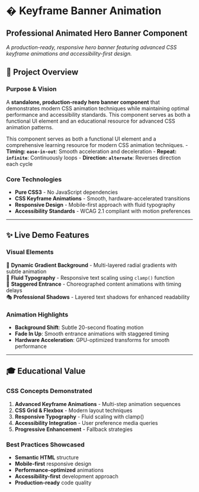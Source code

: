 # � Keyframe Banner Animation
## Professional Animated Hero Banner Component

*A production-ready, responsive hero banner featuring advanced CSS keyframe animations and accessibility-first design.*

## 🚀 Project Overview

### Purpose & Vision
A **standalone, production-ready hero banner component** that demonstrates modern CSS animation techniques while maintaining optimal performance and accessibility standards. This component serves as both a functional UI element and an educational resource for advanced CSS animation patterns.

This component serves as both a functional UI element and a comprehensive learning resource for modern CSS animation techniques.
    - **Timing: `ease-in-out`**: Smooth acceleration and deceleration
    - **Repeat: `infinite`**: Continuously loops
    - **Direction: `alternate`**: Reverses direction each cycle


### Core Technologies
- **Pure CSS3** - No JavaScript dependencies
- **CSS Keyframe Animations** - Smooth, hardware-accelerated transitions
- **Responsive Design** - Mobile-first approach with fluid typography
- **Accessibility Standards** - WCAG 2.1 compliant with motion preferences
---

## ✨ Live Demo Features

### Visual Elements
🎨 **Dynamic Gradient Background** - Multi-layered radial gradients with subtle animation  
📱 **Fluid Typography** - Responsive text scaling using `clamp()` function  
🌟 **Staggered Entrance** - Choreographed content animations with timing delays  
🎭 **Professional Shadows** - Layered text shadows for enhanced readability  

### Animation Highlights
- **Background Shift**: Subtle 20-second floating motion
- **Fade In Up**: Smooth entrance animations with staggered timing
- **Hardware Acceleration**: GPU-optimized transforms for smooth performance

---

## 🎓 Educational Value

### CSS Concepts Demonstrated
1. **Advanced Keyframe Animations** - Multi-step animation sequences
2. **CSS Grid & Flexbox** - Modern layout techniques  
3. **Responsive Typography** - Fluid scaling with clamp()
4. **Accessibility Integration** - User preference media queries
5. **Progressive Enhancement** - Fallback strategies

### Best Practices Showcased
- **Semantic HTML** structure
- **Mobile-first** responsive design
- **Performance-optimized** animations
- **Accessibility-first** development approach
- **Production-ready** code quality



